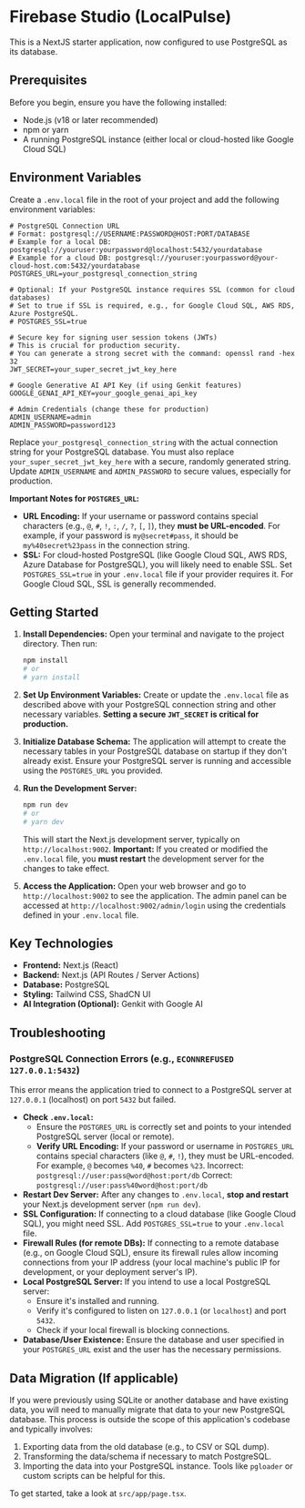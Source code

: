 # Firebase Studio (LocalPulse)

This is a NextJS starter application, now configured to use PostgreSQL as its database.

## Prerequisites

Before you begin, ensure you have the following installed:
- Node.js (v18 or later recommended)
- npm or yarn
- A running PostgreSQL instance (either local or cloud-hosted like Google Cloud SQL)

## Environment Variables

Create a `.env.local` file in the root of your project and add the following environment variables:

```env
# PostgreSQL Connection URL
# Format: postgresql://USERNAME:PASSWORD@HOST:PORT/DATABASE
# Example for a local DB: postgresql://youruser:yourpassword@localhost:5432/yourdatabase
# Example for a cloud DB: postgresql://youruser:yourpassword@your-cloud-host.com:5432/yourdatabase
POSTGRES_URL=your_postgresql_connection_string

# Optional: If your PostgreSQL instance requires SSL (common for cloud databases)
# Set to true if SSL is required, e.g., for Google Cloud SQL, AWS RDS, Azure PostgreSQL.
# POSTGRES_SSL=true 

# Secure key for signing user session tokens (JWTs)
# This is crucial for production security.
# You can generate a strong secret with the command: openssl rand -hex 32
JWT_SECRET=your_super_secret_jwt_key_here

# Google Generative AI API Key (if using Genkit features)
GOOGLE_GENAI_API_KEY=your_google_genai_api_key

# Admin Credentials (change these for production)
ADMIN_USERNAME=admin
ADMIN_PASSWORD=password123
```

Replace `your_postgresql_connection_string` with the actual connection string for your PostgreSQL database.
You must also replace `your_super_secret_jwt_key_here` with a secure, randomly generated string.
Update `ADMIN_USERNAME` and `ADMIN_PASSWORD` to secure values, especially for production.

**Important Notes for `POSTGRES_URL`:**
- **URL Encoding:** If your username or password contains special characters (e.g., `@`, `#`, `!`, `:`, `/`, `?`, `[`, `]`), they **must be URL-encoded**. For example, if your password is `my@secret#pass`, it should be `my%40secret%23pass` in the connection string.
- **SSL:** For cloud-hosted PostgreSQL (like Google Cloud SQL, AWS RDS, Azure Database for PostgreSQL), you will likely need to enable SSL. Set `POSTGRES_SSL=true` in your `.env.local` file if your provider requires it. For Google Cloud SQL, SSL is generally recommended.

## Getting Started

1.  **Install Dependencies:**
    Open your terminal and navigate to the project directory. Then run:
    ```bash
    npm install
    # or
    # yarn install
    ```

2.  **Set Up Environment Variables:**
    Create or update the `.env.local` file as described above with your PostgreSQL connection string and other necessary variables. **Setting a secure `JWT_SECRET` is critical for production.**

3.  **Initialize Database Schema:**
    The application will attempt to create the necessary tables in your PostgreSQL database on startup if they don't already exist. Ensure your PostgreSQL server is running and accessible using the `POSTGRES_URL` you provided.

4.  **Run the Development Server:**
    ```bash
    npm run dev
    # or
    # yarn dev
    ```
    This will start the Next.js development server, typically on `http://localhost:9002`.
    **Important:** If you created or modified the `.env.local` file, you **must restart** the development server for the changes to take effect.

5.  **Access the Application:**
    Open your web browser and go to `http://localhost:9002` to see the application.
    The admin panel can be accessed at `http://localhost:9002/admin/login` using the credentials defined in your `.env.local` file.

## Key Technologies

- **Frontend:** Next.js (React)
- **Backend:** Next.js (API Routes / Server Actions)
- **Database:** PostgreSQL
- **Styling:** Tailwind CSS, ShadCN UI
- **AI Integration (Optional):** Genkit with Google AI

## Troubleshooting

### PostgreSQL Connection Errors (e.g., `ECONNREFUSED 127.0.0.1:5432`)

This error means the application tried to connect to a PostgreSQL server at `127.0.0.1` (localhost) on port `5432` but failed.

- **Check `.env.local`:**
    - Ensure the `POSTGRES_URL` is correctly set and points to your intended PostgreSQL server (local or remote).
    - **Verify URL Encoding:** If your password or username in `POSTGRES_URL` contains special characters (like `@`, `#`, `!`), they must be URL-encoded. For example, `@` becomes `%40`, `#` becomes `%23`.
      Incorrect: `postgresql://user:pass@word@host:port/db`
      Correct: `postgresql://user:pass%40word@host:port/db`
- **Restart Dev Server:** After any changes to `.env.local`, **stop and restart** your Next.js development server (`npm run dev`).
- **SSL Configuration:** If connecting to a cloud database (like Google Cloud SQL), you might need SSL. Add `POSTGRES_SSL=true` to your `.env.local` file.
- **Firewall Rules (for remote DBs):** If connecting to a remote database (e.g., on Google Cloud SQL), ensure its firewall rules allow incoming connections from your IP address (your local machine's public IP for development, or your deployment server's IP).
- **Local PostgreSQL Server:** If you intend to use a local PostgreSQL server:
    - Ensure it's installed and running.
    - Verify it's configured to listen on `127.0.0.1` (or `localhost`) and port `5432`.
    - Check if your local firewall is blocking connections.
- **Database/User Existence:** Ensure the database and user specified in your `POSTGRES_URL` exist and the user has the necessary permissions.

## Data Migration (If applicable)

If you were previously using SQLite or another database and have existing data, you will need to manually migrate that data to your new PostgreSQL database. This process is outside the scope of this application's codebase and typically involves:
1. Exporting data from the old database (e.g., to CSV or SQL dump).
2. Transforming the data/schema if necessary to match PostgreSQL.
3. Importing the data into your PostgreSQL instance.
Tools like `pgloader` or custom scripts can be helpful for this.

To get started, take a look at `src/app/page.tsx`.
